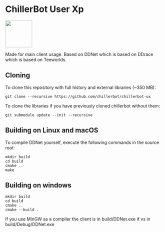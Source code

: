 # ChillerBot User Xp
<img src="https://github.com/chillerbot/chillerbot-ux/blob/master/data/chillerbot_ux.png" height="86" width="86">


Made for main client usage. Based on DDNet which is based on DDrace which is based on Teeworlds.

Cloning
-------

To clone this repository with full history and external libraries (~350 MB):

    git clone --recursive https://github.com/chillerbot/chillerbot-ux

To clone the libraries if you have previously cloned chillerbot without them:

    git submodule update --init --recursive

Building on Linux and macOS
---------------------------

To compile DDNet yourself, execute the following commands in the source root:

    mkdir build
    cd build
    cmake ..
    make


Building on windows
-------------------

    mkdir build
    cd build
    cmake ..
    cmake --build .

If you use MinGW as a compiler the client is in build/DDNet.exe if vs in build/Debug/DDNet.exe
